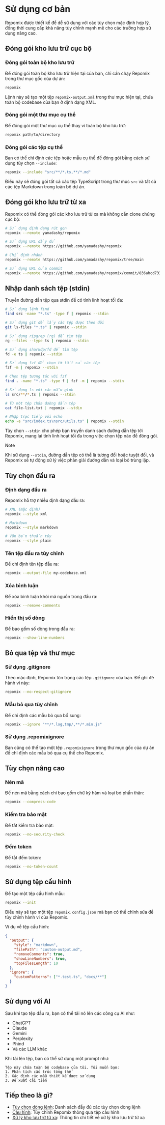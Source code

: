# Sử dụng cơ bản

Repomix được thiết kế để dễ sử dụng với các tùy chọn mặc định hợp lý, đồng thời cung cấp khả năng tùy chỉnh mạnh mẽ cho các trường hợp sử dụng nâng cao.

## Đóng gói kho lưu trữ cục bộ

### Đóng gói toàn bộ kho lưu trữ

Để đóng gói toàn bộ kho lưu trữ hiện tại của bạn, chỉ cần chạy Repomix trong thư mục gốc của dự án:

```bash
repomix
```

Lệnh này sẽ tạo một tệp `repomix-output.xml` trong thư mục hiện tại, chứa toàn bộ codebase của bạn ở định dạng XML.

### Đóng gói một thư mục cụ thể

Để đóng gói một thư mục cụ thể thay vì toàn bộ kho lưu trữ:

```bash
repomix path/to/directory
```

### Đóng gói các tệp cụ thể

Bạn có thể chỉ định các tệp hoặc mẫu cụ thể để đóng gói bằng cách sử dụng tùy chọn `--include`:

```bash
repomix --include "src/**/*.ts,**/*.md"
```

Điều này sẽ đóng gói tất cả các tệp TypeScript trong thư mục `src` và tất cả các tệp Markdown trong toàn bộ dự án.

## Đóng gói kho lưu trữ từ xa

Repomix có thể đóng gói các kho lưu trữ từ xa mà không cần clone chúng cục bộ:

```bash
# Sử dụng định dạng rút gọn
repomix --remote yamadashy/repomix

# Sử dụng URL đầy đủ
repomix --remote https://github.com/yamadashy/repomix

# Chỉ định nhánh
repomix --remote https://github.com/yamadashy/repomix/tree/main

# Sử dụng URL của commit
repomix --remote https://github.com/yamadashy/repomix/commit/836abcd7335137228ad77feb28655d85712680f1
```

## Nhập danh sách tệp (stdin)

Truyền đường dẫn tệp qua stdin để có tính linh hoạt tối đa:

```bash
# Sử dụng lệnh find
find src -name "*.ts" -type f | repomix --stdin

# Sử dụng git để lấy các tệp được theo dõi
git ls-files "*.ts" | repomix --stdin

# Sử dụng ripgrep (rg) để tìm tệp
rg --files --type ts | repomix --stdin

# Sử dụng sharkdp/fd để tìm tệp
fd -e ts | repomix --stdin

# Sử dụng fzf để chọn từ tất cả các tệp
fzf -m | repomix --stdin

# Chọn tệp tương tác với fzf
find . -name "*.ts" -type f | fzf -m | repomix --stdin

# Sử dụng ls với các mẫu glob
ls src/**/*.ts | repomix --stdin

# Từ một tệp chứa đường dẫn tệp
cat file-list.txt | repomix --stdin

# Nhập trực tiếp với echo
echo -e "src/index.ts\nsrc/utils.ts" | repomix --stdin
```

Tùy chọn `--stdin` cho phép bạn truyền danh sách đường dẫn tệp tới Repomix, mang lại tính linh hoạt tối đa trong việc chọn tệp nào để đóng gói.

> [!NOTE]
> Khi sử dụng `--stdin`, đường dẫn tệp có thể là tương đối hoặc tuyệt đối, và Repomix sẽ tự động xử lý việc phân giải đường dẫn và loại bỏ trùng lặp.

## Tùy chọn đầu ra

### Định dạng đầu ra

Repomix hỗ trợ nhiều định dạng đầu ra:

```bash
# XML (mặc định)
repomix --style xml

# Markdown
repomix --style markdown

# Văn bản thuần túy
repomix --style plain
```

### Tên tệp đầu ra tùy chỉnh

Để chỉ định tên tệp đầu ra:

```bash
repomix --output-file my-codebase.xml
```

### Xóa bình luận

Để xóa bình luận khỏi mã nguồn trong đầu ra:

```bash
repomix --remove-comments
```

### Hiển thị số dòng

Để bao gồm số dòng trong đầu ra:

```bash
repomix --show-line-numbers
```

## Bỏ qua tệp và thư mục

### Sử dụng .gitignore

Theo mặc định, Repomix tôn trọng các tệp `.gitignore` của bạn. Để ghi đè hành vi này:

```bash
repomix --no-respect-gitignore
```

### Mẫu bỏ qua tùy chỉnh

Để chỉ định các mẫu bỏ qua bổ sung:

```bash
repomix --ignore "**/*.log,tmp/,**/*.min.js"
```

### Sử dụng .repomixignore

Bạn cũng có thể tạo một tệp `.repomixignore` trong thư mục gốc của dự án để chỉ định các mẫu bỏ qua cụ thể cho Repomix.

## Tùy chọn nâng cao

### Nén mã

Để nén mã bằng cách chỉ bao gồm chữ ký hàm và loại bỏ phần thân:

```bash
repomix --compress-code
```

### Kiểm tra bảo mật

Để tắt kiểm tra bảo mật:

```bash
repomix --no-security-check
```

### Đếm token

Để tắt đếm token:

```bash
repomix --no-token-count
```

## Sử dụng tệp cấu hình

Để tạo một tệp cấu hình mẫu:

```bash
repomix --init
```

Điều này sẽ tạo một tệp `repomix.config.json` mà bạn có thể chỉnh sửa để tùy chỉnh hành vi của Repomix.

Ví dụ về tệp cấu hình:

```json
{
  "output": {
    "style": "markdown",
    "filePath": "custom-output.md",
    "removeComments": true,
    "showLineNumbers": true,
    "topFilesLength": 10
  },
  "ignore": {
    "customPatterns": ["*.test.ts", "docs/**"]
  }
}
```

## Sử dụng với AI

Sau khi tạo tệp đầu ra, bạn có thể tải nó lên các công cụ AI như:

- ChatGPT
- Claude
- Gemini
- Perplexity
- Phind
- Và các LLM khác

Khi tải lên tệp, bạn có thể sử dụng một prompt như:

```
Tệp này chứa toàn bộ codebase của tôi. Tôi muốn bạn:
1. Phân tích cấu trúc tổng thể
2. Xác định các mẫu thiết kế được sử dụng
3. Đề xuất cải tiến
```

## Tiếp theo là gì?

- [Tùy chọn dòng lệnh](command-line-options.md): Danh sách đầy đủ các tùy chọn dòng lệnh
- [Cấu hình](configuration.md): Tùy chỉnh Repomix thông qua tệp cấu hình
- [Xử lý kho lưu trữ từ xa](remote-repository-processing.md): Thông tin chi tiết về xử lý kho lưu trữ từ xa
